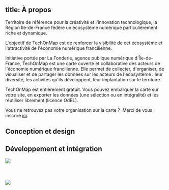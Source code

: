 title: <i class="icon icon-info"></i> À propos
----
<p>
Territoire de référence pour la créativité et l'innovation technologique, la Région Ile-de-France fédère un écosystème numérique particulièrement riche et dynamique.
</p>
<p>
L'objectif de TechOnMap est de renforcer la visibilité de cet écosystème et l'attractivité de l'économie numérique francilienne.
</p>
<p>
Initiative portée par La Fonderie, agence publique numérique d'Île-de-France, TechOnMap est une carte ouverte et collaborative des acteurs de l'économie numérique francilienne. Elle permet de collecter, d'organiser, de visualiser et de partager les données sur les acteurs de l'écosystème : leur diversité, les activités qu'ils développent, leur implantation sur le territoire.
</p>
<p>
TechOnMap est entièrement gratuit. Vous pouvez embarquer la carte sur votre site, en exporter les données (une sélection ou en intégralité) et les réutiliser librement (licence OdBL).
</p>
<p>
Vous ne retrouvez pas votre organisation sur la carte ?  Merci de vous inscrire <a href="http://techonmap.fr/edition.html" target="_blank">ici</a>.
</p>
<div class="row text-center about">
    <div class="col-xs-6">
        <h2>Conception et design</h2>
    </div>
    <div class="col-xs-6">
        <h2>Développement et intégration</h2>
    </div>
</div>
<div class="row text-center about">
    <div class="col-xs-6">
        <a href="http://www.lafonderie-idf.fr/"><img src="images/la-fonderie.png" border="0" /></a>
    </div>
    <div class="col-xs-6" style="display: table-cell; vertical-align: middle; float: none; height: 119px;">
        <a href="http://ubimix.com"><img src="images/ubimix.png" border="0" /></a>
    </div>
</div>



